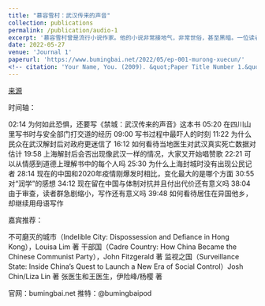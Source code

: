 ```yaml
---
title: "慕容雪村：武汉传来的声音"
collection: publications
permalink: /publication/audio-1
excerpt: '慕容雪村曾是流行小说作家。他的小说非常接地气，非常世俗，甚至黑暗。一位读者在评论他的小说《原谅我红尘颠倒》时写道：“他先把我指向地狱，又让我抬头看天堂，最后告诉我，回到人间吧。“另一位读者评论说：“那么脏的书，却让老子哭成了傻X。”'
date: 2022-05-27
venue: 'Journal 1'
paperurl: 'https://www.bumingbai.net/2022/05/ep-001-murong-xuecun/'
<!-- citation: 'Your Name, You. (2009). &quot;Paper Title Number 1.&quot; <i>Journal 1</i>. 1(1).' -->
---
```


[来源](https://www.bumingbai.net/2022/05/ep-001-murong-xuecun/)

时间轴：

02:14 为何如此恐惧，还要写《禁城：武汉传来的声音》这本书
05:20 在四川山里写书时与安全部门打交道的经历
09:00 写书过程中最吓人的时刻
11:22 为什么民众在武汉解封后对政府更迷信了
16:12 如何看待当地医生对武汉真实死亡数据对估计
19:58 上海解封后会否出现像武汉一样的情况，大家又开始唱赞歌
22:21 可以从情感到道德上理解书中的每个人吗
25:30 为什么上海封城时没有出现公民记者
28:14 现在的中国和2020年疫情刚爆发时相比，变化最大的是哪个方面
30:55 对“润学”的感想
34:12 现在留在中国与体制对抗并且付出代价还有意义吗
38:04 由于审查，读者群急剧缩小，写作还有意义吗
39:48 如何看待居住在异国他乡，却继续用母语写作

嘉宾推荐：

不可磨灭的城市（Indelible City: Dispossession and Defiance in Hong Kong），Louisa Lim 著
干部国（Cadre Country: How China Became the Chinese Communist Party），John Fitzgerald 著
监视之国（Surveillance State: Inside China’s Quest to Launch a New Era of Social Control）Josh Chin/Liza Lin 著
张医生和王医生，伊险峰/杨樱 著

官网：bumingbai.net
推特：@bumingbaipod
